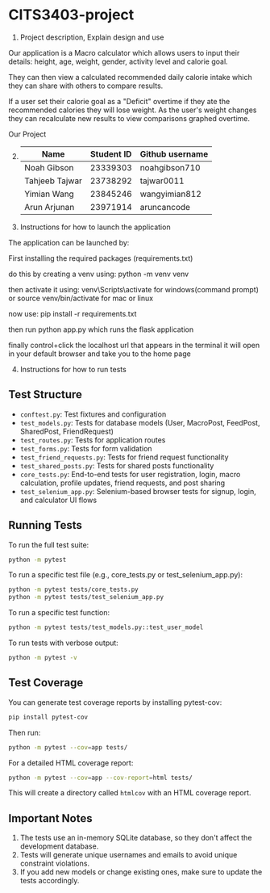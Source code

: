 # CITS3403-project

1. Project description, Explain design and use

Our application is a Macro calculator which allows users to input their details: height, age, weight, gender, activity level and calorie goal. 

They can then view a calculated recommended daily calorie intake which they can share with others to compare results. 

If a user set their calorie goal as a "Deficit" overtime if they ate the recommended calories they will lose weight. As the user's weight changes they can recalculate new results to view comparisons graphed overtime.

Our Project 

2. |      Name     |   Student ID  | Github username |
   | ------------  | ------------- | ------------- |
   | Noah Gibson  | 23339303  | noahgibson710  | 
   | Tahjeeb Tajwar  | 23738292  |  tajwar0011 |
   | Yimian Wang   | 23845246  | wangyimian812  | 
   | Arun Arjunan  | 23971914   | aruncancode |

3. Instructions for how to launch the application

The application can be launched by:

First installing the required packages (requirements.txt)

do this by creating a venv using: python -m venv venv

then activate it using: venv\Scripts\activate for windows(command prompt) or source venv/bin/activate for mac or linux

now use: pip install -r requirements.txt

then run python app.py which runs the flask application

finally control+click the localhost url that appears in the terminal it will open in your default browser and take you to the home page

4. Instructions for how to run tests


## Test Structure

- `conftest.py`: Test fixtures and configuration
- `test_models.py`: Tests for database models (User, MacroPost, FeedPost, SharedPost, FriendRequest)
- `test_routes.py`: Tests for application routes
- `test_forms.py`: Tests for form validation
- `test_friend_requests.py`: Tests for friend request functionality
- `test_shared_posts.py`: Tests for shared posts functionality
- `core_tests.py`: End-to-end tests for user registration, login, macro calculation, profile updates, friend requests, and post sharing
- `test_selenium_app.py`: Selenium-based browser tests for signup, login, and calculator UI flows

## Running Tests

To run the full test suite:

```bash
python -m pytest
```

To run a specific test file (e.g., core_tests.py or test_selenium_app.py):

```bash
python -m pytest tests/core_tests.py
python -m pytest tests/test_selenium_app.py
```
To run a specific test function:

```bash
python -m pytest tests/test_models.py::test_user_model
```

To run tests with verbose output:

```bash
python -m pytest -v
```

## Test Coverage

You can generate test coverage reports by installing pytest-cov:

```bash
pip install pytest-cov
```

Then run:

```bash
python -m pytest --cov=app tests/
```

For a detailed HTML coverage report:

```bash
python -m pytest --cov=app --cov-report=html tests/
```

This will create a directory called `htmlcov` with an HTML coverage report.

## Important Notes

1. The tests use an in-memory SQLite database, so they don't affect the development database.
2. Tests will generate unique usernames and emails to avoid unique constraint violations.
3. If you add new models or change existing ones, make sure to update the tests accordingly. 
